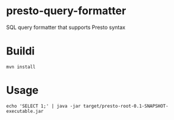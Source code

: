 # presto-query-formatter
SQL query formatter that supports Presto syntax

# Buildi

```
mvn install
```

# Usage 

```
echo 'SELECT 1;' | java -jar target/presto-root-0.1-SNAPSHOT-executable.jar 
```
